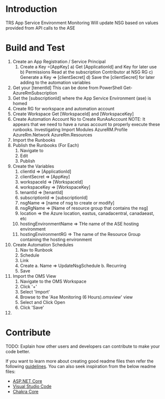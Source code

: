 # Introduction 
TRS App Service Environment Monitoring
Will update NSG based on values provided from API calls to the ASE


# Build and Test
1) Create an App Registration / Service Principal
	1) Create a Key =[AppKey]
		a) Get [ApplicationId] and Key for later use
		b) Permissions
			Read at the subscription
			Contributor at NSG RG
		c) Generate a Key => [clientSecret]
		d) Save the [clientSecret] for later adding to the automation variables
2) Get your [tenentId]
	This can be done from PowerShell
		Get-AzureRmSubscription
3) Get the [subscriptionId] where the App Service Environment (ase) is homed
4) Create RG for workspace and automation account
5) Create Workspace
	Get [WorkspaceId] and [WorkspaceKey]
6) Create Automation Account
	No to Create RunAsAccount
	NOTE: It appears that we need to have a runas account to properly execute these runbooks. Investigating
	Import Modules
		AzureRM.Profile
		AzureRm.Network
		AzureRm.Resources
7) Import the Runbooks
8) Publish the Runbooks (For Each)
	1) Navigate to
	2) Edit
	3) Publish
9) Create the Variables
	1) clientId => [ApplicationId]
	2) clientSecret => [AppKey]
	3) workspaceId => [WorkspaceId]
	4) workspaceKey => [WorkspaceKey]
	5) tenantId => [tenantId]
	6) subscriptionId => [subscriptionId]
	7) nsgName => [name of nsg to create or modify]
	8) nsgRgName => [Name of resource group that contains the nsg]
	9) location => the Azure location, eastus, canadacentral, canadaeast, etc
	10) hostingEnvironmentName => THe name of the ASE hosting environment
	11) hostingEnvironmentRG => The name of the Resource Group containing the hosting environment
10) Create Automation Schedules
	1) Nav to Runbook
	2) Schedule
	3) Link
	4) Create
		a. Name => UpdateNsgSchedule
		b. Recurring
	5) Save
11) Import the OMS View
	1) Navigate to the OMS Workspace
	2) Click '+'
	3) Select 'Import'
	4) Browse to the 'Ase Monitoring (6 Hours).omsview' view
	5) Select and Click Open
	6) Click 'Save' 
12)  
		

# Contribute
TODO: Explain how other users and developers can contribute to make your code better. 

If you want to learn more about creating good readme files then refer the following [guidelines](https://www.visualstudio.com/en-us/docs/git/create-a-readme). You can also seek inspiration from the below readme files:
- [ASP.NET Core](https://github.com/aspnet/Home)
- [Visual Studio Code](https://github.com/Microsoft/vscode)
- [Chakra Core](https://github.com/Microsoft/ChakraCore)